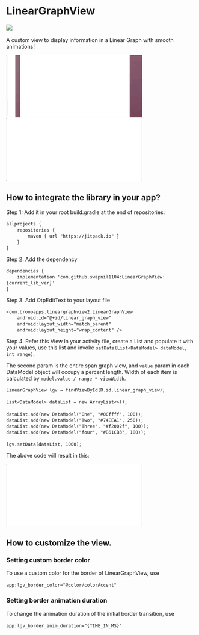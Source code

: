 # LinearGraphView

[![](https://jitpack.io/v/swapnil1104/LinearGraphView.svg)](https://jitpack.io/#swapnil1104/LinearGraphView)

A custom view to display information in a Linear Graph with smooth animations! 

![Demo with underline](images/demo.gif)
![Demo with underline](images/demo2.gif)

## How to integrate the library in your app?
Step 1: Add it in your root build.gradle at the end of repositories:

```
allprojects {
    repositories {
        maven { url "https://jitpack.io" }
    }
}
```
Step 2. Add the dependency

```
dependencies {
    implementation 'com.github.swapnil1104:LinearGraphView:{current_lib_ver}'
}
```
Step 3. Add OtpEditText to your layout file

```
<com.broooapps.lineargraphview2.LinearGraphView
    android:id="@+id/linear_graph_view"
    android:layout_width="match_parent"
    android:layout_height="wrap_content" />
```

Step 4. Refer this View in your activity file, create a List<DataModel> and populate it with your values, use this list and invoke `setData(List<DataModel> dataModel, int range)`.

The second param is the entire span graph view, and `value` param in each DataModel object will occupy a percent length.
Width of each item is calculated by `model.value / range * viewWidth`.
```
LinearGraphView lgv = findViewById(R.id.linear_graph_view);

List<DataModel> dataList = new ArrayList<>();

dataList.add(new DataModel("One", "#00ffff", 100));
dataList.add(new DataModel("Two", "#74EEA1", 250));
dataList.add(new DataModel("Three", "#f2002f", 100));
dataList.add(new DataModel("four", "#B61CB3", 180));

lgv.setData(dataList, 1000);

```
The above code will result in this:

![Demo with underline](images/demo2.gif)

## How to customize the view.
### Setting custom border color

To use a custom color for the border of LinearGraphView, use

```app:lgv_border_color="@color/colorAccent"```

### Setting border animation duration
To change the animation duration of the initial border transition, use

```app:lgv_border_anim_duration="{TIME_IN_MS}"```
